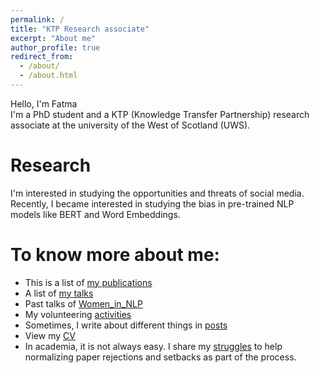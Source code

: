 ```yaml
---
permalink: /
title: "KTP Research associate"
excerpt: "About me"
author_profile: true
redirect_from:
  - /about/
  - /about.html
---
```

Hello, I'm Fatma <br>
I'm a PhD student and a KTP (Knowledge Transfer Partnership) research associate at the university of the West of Scotland (UWS).<br>


Research
========
I'm interested in studying the opportunities and threats of social media.
Recently, I became interested in studying the bias in pre-trained NLP models like BERT and Word Embeddings.

To know more about me:
======================
* This is a list of [my publications](publications.md)
* A list of [my talks](talks.md)
* Past talks of [Women_in_NLP](womenInNlp.md)
* My volunteering [activities](activities.md)
* Sometimes, I write about different things in [posts](posts.md)
* View my [CV](files/CV.pdf)
* In academia, it is not always easy. I share my [struggles](struggles.md) to help normalizing paper rejections and setbacks as part of the process.





